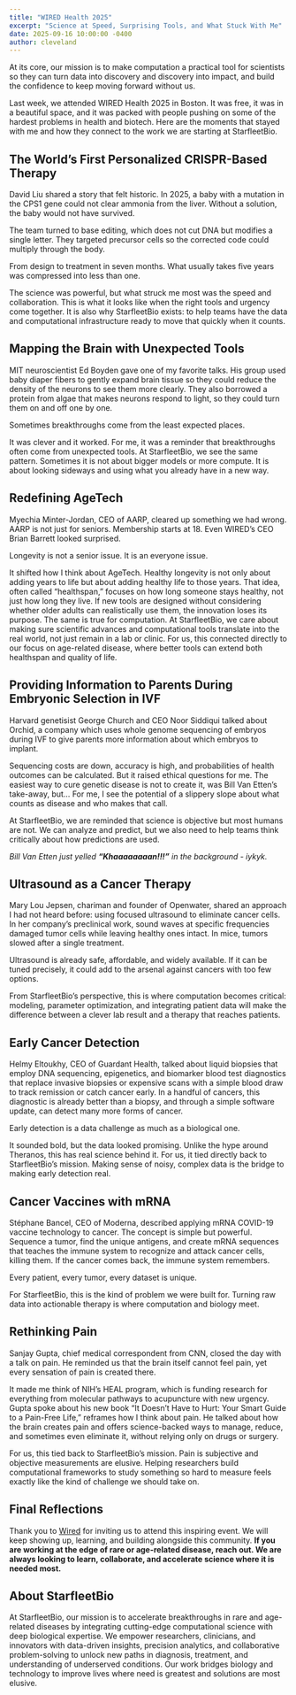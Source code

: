 ```yaml
---
title: "WIRED Health 2025"
excerpt: "Science at Speed, Surprising Tools, and What Stuck With Me"
date: 2025-09-16 10:00:00 -0400
author: cleveland
---
```


At its core, our mission is to make computation a practical tool for scientists so they can turn data into discovery and discovery into impact, and build the confidence to keep moving forward without us.

Last week, we attended WIRED Health 2025 in Boston. It was free, it was in a beautiful space, and it was packed with people pushing on some of the hardest problems in health and biotech. Here are the moments that stayed with me and how they connect to the work we are starting at StarfleetBio.

## The World’s First Personalized CRISPR-Based Therapy

David Liu shared a story that felt historic. In 2025, a baby with a mutation in the CPS1 gene could not clear ammonia from the liver. Without a solution, the baby would not have survived.

The team turned to base editing, which does not cut DNA but modifies a single letter. They targeted precursor cells so the corrected code could multiply through the body.

From design to treatment in seven months. What usually takes five years was compressed into less than one.

The science was powerful, but what struck me most was the speed and collaboration. This is what it looks like when the right tools and urgency come together. It is also why StarfleetBio exists: to help teams have the data and computational infrastructure ready to move that quickly when it counts.

## Mapping the Brain with Unexpected Tools

MIT neuroscientist Ed Boyden gave one of my favorite talks. His group used baby diaper fibers to gently expand brain tissue so they could reduce the density of the neurons to see them more clearly. They also borrowed a protein from algae that makes neurons respond to light, so they could turn them on and off one by one.

Sometimes breakthroughs come from the least expected places.

It was clever and it worked. For me, it was a reminder that breakthroughs often come from unexpected tools. At StarfleetBio, we see the same pattern. Sometimes it is not about bigger models or more compute. It is about looking sideways and using what you already have in a new way.

## Redefining AgeTech

Myechia Minter-Jordan, CEO of AARP, cleared up something we had wrong. AARP is not just for seniors. Membership starts at 18. Even WIRED’s CEO Brian Barrett looked surprised.

Longevity is not a senior issue. It is an everyone issue.

It shifted how I think about AgeTech. Healthy longevity is not only about adding years to life but about adding healthy life to those years. That idea, often called “healthspan,” focuses on how long someone stays healthy, not just how long they live. If new tools are designed without considering whether older adults can realistically use them, the innovation loses its purpose. The same is true for computation. At StarfleetBio, we care about making sure scientific advances and computational tools translate into the real world, not just remain in a lab or clinic. For us, this connected directly to our focus on age-related disease, where better tools can extend both healthspan and quality of life.

## Providing Information to Parents During Embryonic Selection in IVF

Harvard genetisist George Church and CEO Noor Siddiqui talked about Orchid, a company which uses whole genome sequencing of embryos during IVF to give parents more information about which embryos to implant.

Sequencing costs are down, accuracy is high, and probabilities of health outcomes can be calculated. But it raised ethical questions for me. The easiest way to cure genetic disease is not to create it, was Bill Van Etten’s take-away, but… For me, I see the potential of a slippery slope about what counts as disease and who makes that call.

At StarfleetBio, we are reminded that science is objective but most humans are not. We can analyze and predict, but we also need to help teams think critically about how predictions are used.

*Bill Van Etten just yelled **“Khaaaaaaaan!!!”** in the background - iykyk.*

## Ultrasound as a Cancer Therapy

Mary Lou Jepsen, chariman and founder of Openwater,  shared an approach I had not heard before: using focused ultrasound to eliminate cancer cells. In her company’s preclinical work, sound waves at specific frequencies damaged tumor cells while leaving healthy ones intact. In mice, tumors slowed after a single treatment.

Ultrasound is already safe, affordable, and widely available. If it can be tuned precisely, it could add to the arsenal against cancers with too few options.

From StarfleetBio’s perspective, this is where computation becomes critical: modeling, parameter optimization, and integrating patient data will make the difference between a clever lab result and a therapy that reaches patients.

## Early Cancer Detection

Helmy Eltoukhy, CEO of Guardant Health, talked about liquid biopsies that employ DNA sequencing, epigenetics, and biomarker blood test diagnostics that replace invasive biopsies or expensive scans with a simple blood draw to track remission or catch cancer early. In a handful of cancers, this diagnostic is already better than a biopsy, and through a simple software update, can detect many more forms of cancer.

Early detection is a data challenge as much as a biological one.

It sounded bold, but the data looked promising. Unlike the hype around Theranos, this has real science behind it. For us, it tied directly back to StarfleetBio’s mission. Making sense of noisy, complex data is the bridge to making early detection real.

## Cancer Vaccines with mRNA

Stéphane Bancel, CEO of Moderna, described applying mRNA COVID-19 vaccine technology to cancer. The concept is simple but powerful. Sequence a tumor, find the unique antigens, and create mRNA sequences that teaches the immune system to recognize and attack cancer cells, killing them. If the cancer comes back, the immune system remembers.

Every patient, every tumor, every dataset is unique.

For StarfleetBio, this is the kind of problem we were built for. Turning raw data into actionable therapy is where computation and biology meet.

## Rethinking Pain

Sanjay Gupta, chief medical correspondent from CNN, closed the day with a talk on pain. He reminded us that the brain itself cannot feel pain, yet every sensation of pain is created there.

It made me think of NIH’s HEAL program, which is funding research for everything from molecular pathways to acupuncture with new urgency. Gupta spoke about his new book “It Doesn’t Have to Hurt: Your Smart Guide to a Pain-Free Life,” reframes how I think about pain. He talked about how the brain creates pain and offers science-backed ways to manage, reduce, and sometimes even eliminate it, without relying only on drugs or surgery.

For us, this tied back to StarfleetBio’s mission. Pain is subjective and objective measurements are elusive. Helping researchers build computational frameworks to study something so hard to measure feels exactly like the kind of challenge we should take on.

## Final Reflections

Thank you to [Wired](https://www.wired.com) for inviting us to attend this inspiring event. We will keep showing up, learning, and building alongside this community. **If you are working at the edge of rare or age-related disease, reach out. We are always looking to learn, collaborate, and accelerate science where it is needed most.**

## About StarfleetBio

At StarfleetBio, our mission is to accelerate breakthroughs in rare and age-related diseases by integrating cutting-edge computational science with deep biological expertise. We empower researchers, clinicians, and innovators with data-driven insights, precision analytics, and collaborative problem-solving to unlock new paths in diagnosis, treatment, and understanding of underserved conditions. Our work bridges biology and technology to improve lives where need is greatest and solutions are most elusive.
